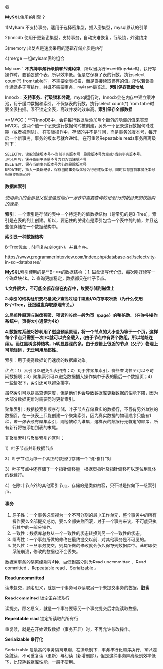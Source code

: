 :smile:

**MySQL**使用的引擎？

1)MyIsam  不支持事务，适用于选择密集型，插入密集型，mysql默认的引擎

2)innodb 使用于更新密集型，支持事务，自动灾难恢复，行级锁，外键约束

3)memory 出发点是速度采用的逻辑存储介质是内存

4)merge 一组myisam表的组合

Myisam：**不支持事务行级锁和外键约束**。所以当执行insert和update时，执行写操作时，要锁定整个表，所以效率低。但是它保存了表的行数，执行select count(*) from table时，不需要全表扫描，而是直接读取保存的值。所以若读操作远远多于写操作，并且不需要事务，myisam是首选。**索引保存数据地址**

Innodb：**支持事务、行级锁和外键**，mysql运行时，Innodb会在内存中建立缓冲池，用于缓冲数据和索引。不保存表的行数，执行select count(*) from table时要全表扫描。写不锁定全表，高效并发时效率高。**索引保存全部数据**

**MVCC：**在InnoDB中，会在每行数据后添加两个额外的隐藏的值来实现MVCC，这两个值一个记录这行数据何时被创建，另外一个记录这行数据何时过期（或者被删除）。 在实际操作中，存储的并不是时间，而是事务的版本号，每开启一个新事务，事务的版本号就会递增。 在可重读Repeatable reads事务隔离级别下：

```
SELECT时，读取创建版本号<=当前事务版本号，删除版本号为空或>当前事务版本号。
INSERT时，保存当前事务版本号为行的创建版本号
DELETE时，保存当前事务版本号为行的删除版本号
UPDATE时，插入一条新纪录，保存当前事务版本号为行创建版本号，同时保存当前事务版本号到原来删除的行
```



#### 数据库索引

*使用索引的全部意义就是通过缩小一张表中需要查询的记录/行的数目来加快搜索的速度*。

**索引**：一个索引是存储的表中一个特定列的值数据结构（最常见的是B-Tree）。索引是在表的列上创建。所以，要记住的关键点是索引包含一个表中列的值，并且这些值存储在一个数据结构中。

**索引是一种数据结构**

B-Tree优点：时间复杂度log(N)，并且有序。

https://www.programmerinterview.com/index.php/database-sql/selectivity-in-sql-databases/



**MySQL**索引使用的是**B+**的数据结构 ：1. 磁盘读写代价低，每次刚好读写一个磁盘块4k。2. 查询更加稳定，数据都只在叶子节点。 

**1.文件很大，不可能全部存储在内存中，故要存储到磁盘上**

**2.索引的结构组织要尽量减少查找过程中磁盘I/O的存取次数（为什么使用B-/+Tree，还跟磁盘存取原理有关。）**

**3.局部性原理与磁盘预读，预读的长度一般为页（page）的整倍数，（在许多操作系统中，页得大小通常为4k）**

**4.数据库系统巧妙利用了磁盘预读原理，将一个节点的大小设为等于一个页，这样每个节点只需要一次I/O就可以完全载入，(由于节点中有两个数组，所以地址连续)。而红黑树这种结构，h明显要深的多。由于逻辑上很近的节点（父子）物理上可能很远，无法利用局部性**。



索引：用于提高数据访问速度的数据库对象。

优点：1）索引可以避免全表扫描；2）对于非聚集索引，有些查询甚至可以不访问数据项；3）聚集索引可以避免数据插入操作集中于表的最后一个数据页；4）一些情况下，索引还可以避免排序。

虽然索引可以提高查询速度，但是他们也会导致数据库更新数据的性能下降，因为大部分数据更新时需要同时更新索引。

聚集索引：数据按索引顺序存储，叶子节点存储真实的数据行，不再有另外单独的数据页。在一张表上只能创建一个聚集索引，因为真实数据的物理顺序只能有1种，若一张表没有聚集索引，则他被称为堆集，这样表的数据行无特定的顺序，所有新行将被添加到表的末尾。

非聚集索引与聚集索引的区别：

1）叶子节点并非数据节点

2）叶子节点为每一个真正的数据行存储一个“键-指针”对

3）叶子节点中还存储了一个指针偏移量，根据页指针及指针偏移可以定位到具体的数据行。

4）在除叶节点外的其他索引节点，存储的是类似内容，只不过是指向下一级索引页。



#### 事务

1. 原子性：一个事务必须视为一个不可分割的最小工作单元，整个事务中的所有操作要么全部提交成功，要么全部失败回滚，对于一个事务来说，不可能只执行其中的一部分操作。
2. 一致性：数据库总数从一个一致性的状态转换到另一个一致性的状态。
3. 隔离性：一个事务所做的修改在最终提交以前，对其他事务是不可见的。
4. 持久性：一旦事务提交，则其所做的修改就会永久保存到数据库中。此时即使系统崩溃，修改的数据也不会丢失。

数据库事务的隔离级别有4种，由低到高分别为Read uncommitted 、Read committed 、Repeatable read 、Serializable 。



**Read uncommitted**

读未提交，顾名思义，就是一个事务可以读取另一个未提交事务的数据。**脏读**

**Read committed**  锁定正在读取行

读提交，顾名思义，就是一个事务要等另一个事务提交后才能读取数据。

**Repeatable read** 锁定所读取的所有行

重复读，就是在开始读取数据（事务开启）时，不再允许修改操作。

**Serializable 串行化**

Serializable 是最高的事务隔离级别，在该级别下，事务串行化顺序执行，可以避免脏读、不可重复读（更新）与幻读（新增删除）。但是这种事务隔离级别效率低下，比较耗数据库性能，一般不使用。